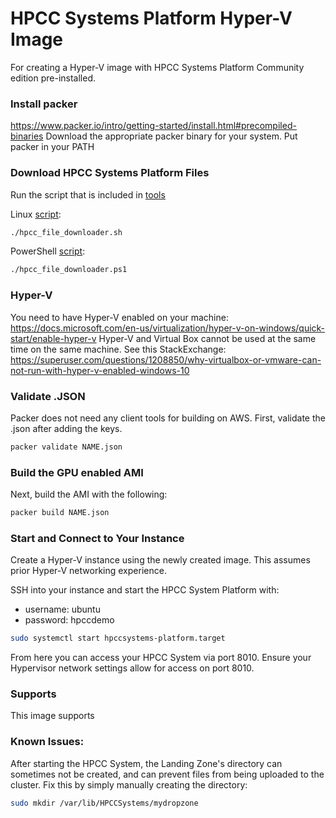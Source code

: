 # HPCC Systems Platform Hyper-V Image
For creating a Hyper-V image with HPCC Systems Platform Community edition pre-installed.


### Install packer
https://www.packer.io/intro/getting-started/install.html#precompiled-binaries
Download the appropriate packer binary for your system.
Put packer in your PATH

### Download HPCC Systems Platform Files
Run the script that is included in [tools](/tools)

Linux [script](/tools/hpcc_file_downloader.sh):
```sh
./hpcc_file_downloader.sh
```

PowerShell [script](/tools/hpcc_file_downloader.sh):
```sh
./hpcc_file_downloader.ps1
```


### Hyper-V
You need to have Hyper-V enabled on your machine: https://docs.microsoft.com/en-us/virtualization/hyper-v-on-windows/quick-start/enable-hyper-v
Hyper-V and Virtual Box cannot be used at the same time on the same machine. See this StackExchange: https://superuser.com/questions/1208850/why-virtualbox-or-vmware-can-not-run-with-hyper-v-enabled-windows-10

### Validate .JSON
Packer does not need any client tools for building on AWS. First, validate the .json after adding the keys.
```sh
packer validate NAME.json
```

### Build the GPU enabled AMI
Next, build the AMI with the following:
```sh
packer build NAME.json
```

### Start and Connect to Your Instance
Create a Hyper-V instance using the newly created image. This assumes prior Hyper-V networking experience.

SSH into your instance and start the HPCC System Platform with:
* username: ubuntu
* password: hpccdemo

```sh
sudo systemctl start hpccsystems-platform.target
```

From here you can access your HPCC System via port 8010. Ensure your Hypervisor network settings allow for access on port 8010.

### Supports
This image supports 

### Known Issues:
After starting the HPCC System, the Landing Zone's directory can sometimes not be created, and can prevent files from being uploaded to the cluster. Fix this by simply manually creating the directory:
```sh
sudo mkdir /var/lib/HPCCSystems/mydropzone
```
